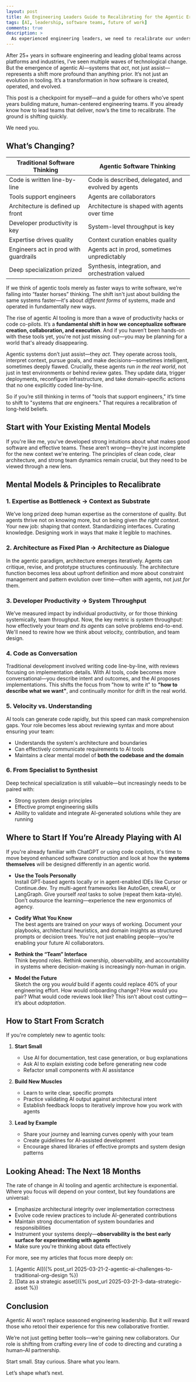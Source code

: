 ```yaml
---
layout: post
title: An Engineering Leaders Guide to Recalibrating for the Agentic Era
tags: [AI, leadership, software teams, future of work]
comments: true
description: >
  As experienced engineering leaders, we need to recalibrate our understanding of how software will be built in the age of AI. Here's my current perspective on where to start and what to recalibrate. Subject to change as the landscape shifts underneath us.
---
```


After 25+ years in software engineering and leading global teams across platforms and industries, I’ve seen multiple waves of technological change. But the emergence of agentic AI—systems that *act*, not just assist—represents a shift more profound than anything prior. It’s not just an evolution in tooling. It’s a transformation in how software is created, operated, and evolved.

This post is a checkpoint for myself—and a guide for others who’ve spent years building mature, human-centered engineering teams. If you already know how to lead teams that deliver, now’s the time to recalibrate. The ground is shifting quickly.

We need you.

## What’s Changing?

| Traditional Software Thinking           | Agentic Software Thinking                                |
|----------------------------------------|-----------------------------------------------------------|
| Code is written line-by-line           | Code is described, delegated, and evolved by agents       |
| Tools support engineers                | Agents are collaborators                                  |
| Architecture is defined up front       | Architecture is shaped with agents over time              |
| Developer productivity is key          | System-level throughput is key                            |
| Expertise drives quality               | Context curation enables quality                          |
| Engineers act in prod with guardrails  | Agents act in prod, sometimes unpredictably               |
| Deep specialization prized             | Synthesis, integration, and orchestration valued          |

If we think of agentic tools merely as faster ways to write software, we’re falling into “faster horses” thinking. The shift isn't just about building the same systems faster—it's about *different forms* of systems, made and operated in fundamentally new ways.

The rise of agentic AI tooling is more than a wave of productivity hacks or code co-pilots. It’s a **fundamental shift in how we conceptualize software creation, collaboration, and execution**. And if you haven’t been hands-on with these tools yet, you're not just missing out—you may be planning for a world that's already disappearing.

Agentic systems don’t just assist—they *act*. They operate across tools, interpret context, pursue goals, and make decisions—sometimes intelligent, sometimes deeply flawed. Crucially, these agents run *in the real world*, not just in test environments or behind review gates. They update data, trigger deployments, reconfigure infrastructure, and take domain-specific actions that no one explicitly coded line-by-line.

So if you’re still thinking in terms of "tools that support engineers," it’s time to shift to "systems that *are* engineers." That requires a recalibration of long-held beliefs.

## Start with Your Existing Mental Models

If you're like me, you've developed strong intuitions about what makes good software and effective teams. These aren’t wrong—they’re just incomplete for the new context we're entering. The principles of clean code, clear architecture, and strong team dynamics remain crucial, but they need to be viewed through a new lens.

## Mental Models & Principles to Recalibrate

### 1. Expertise as Bottleneck → Context as Substrate

We’ve long prized deep human expertise as the cornerstone of quality. But agents thrive not on knowing more, but on being given *the right context*. Your new job: shaping that context. Standardizing interfaces. Curating knowledge. Designing work in ways that make it legible to machines.

### 2. Architecture as Fixed Plan → Architecture as Dialogue

In the agentic paradigm, architecture emerges iteratively. Agents can critique, revise, and prototype structures continuously. The architecture function becomes less about upfront definition and more about constraint management and pattern evolution over time—often *with* agents, not just *for* them.

### 3. Developer Productivity → System Throughput

We’ve measured impact by individual productivity, or for those thinking systemically, team throughput. Now, the key metric is *system* throughput: how effectively your team *and its agents* can solve problems end-to-end. We'll need to rewire how we think about velocity, contribution, and team design.

### 4. Code as Conversation

Traditional development involved writing code line-by-line, with reviews focusing on implementation details. With AI tools, code becomes more conversational—you describe intent and outcomes, and the AI proposes implementations. This shifts the focus from "how to write it" to **"how to describe what we want"**, and continually monitor for drift in the real world.

### 5. Velocity vs. Understanding

AI tools can generate code rapidly, but this speed can mask comprehension gaps. Your role becomes less about reviewing syntax and more about ensuring your team:
- Understands the system's architecture and boundaries
- Can effectively communicate requirements to AI tools
- Maintains a clear mental model of **both the codebase and the domain**

### 6. From Specialist to Synthesist

Deep technical specialization is still valuable—but increasingly needs to be paired with:
- Strong system design principles
- Effective prompt engineering skills
- Ability to validate and integrate AI-generated solutions while they are running

## Where to Start If You’re Already Playing with AI

If you're already familiar with ChatGPT or using code copilots, it's time to move beyond enhanced software construction and look at how the **systems themselves** will be designed differently in an agentic world.

- **Use the Tools Personally**  
  Install GPT-based agents locally or in agent-enabled IDEs like Cursor or Continue.dev. Try multi-agent frameworks like AutoGen, crewAI, or LangGraph. Give yourself *real* tasks to solve (repeat them kata-style). Don’t outsource the learning—experience the new ergonomics of agency.

- **Codify What You Know**  
  The best agents are trained on *your* ways of working. Document your playbooks, architectural heuristics, and domain insights as structured prompts or decision trees. You're not just enabling people—you’re enabling your future AI collaborators.

- **Rethink the “Team” Interface**  
  Think beyond roles. Rethink ownership, observability, and accountability in systems where decision-making is increasingly non-human in origin.

- **Model the Future**  
  Sketch the org you *would* build if agents could replace 40% of your engineering effort. How would onboarding change? How would you pair? What would code reviews look like? This isn’t about cost cutting—it’s about *adaptation*.

## How to Start From Scratch

If you're completely new to agentic tools:

1. **Start Small**
   - Use AI for documentation, test case generation, or bug explanations
   - Ask AI to explain existing code before generating new code
   - Refactor small components with AI assistance

2. **Build New Muscles**
   - Learn to write clear, specific prompts
   - Practice validating AI output against architectural intent
   - Establish feedback loops to iteratively improve how you work with agents

3. **Lead by Example**
   - Share your journey and learning curves openly with your team
   - Create guidelines for AI-assisted development
   - Encourage shared libraries of effective prompts and system design patterns

## Looking Ahead: The Next 18 Months

The rate of change in AI tooling and agentic architecture is exponential. Where you focus will depend on your context, but key foundations are universal:

- Emphasize architectural integrity over implementation correctness
- Evolve code review practices to include AI-generated contributions
- Maintain strong documentation of system boundaries and responsibilities
- Instrument your systems deeply—**observability is the best early surface for experimenting with agents**
- Make sure you're thinking about data effectively

For more, see my articles that focus more deeply on:

1. [Agentic AI]({% post_url 2025-03-21-2-agentic-ai-challenges-to-traditional-org-design %})
2. [Data as a strategic asset]({% post_url 2025-03-21-3-data-strategic-asset %})

## Conclusion

Agentic AI won’t replace seasoned engineering leadership. But it *will* reward those who retool their experience for this new collaborative frontier.

We’re not just getting better tools—we’re gaining new collaborators. Our role is shifting from crafting every line of code to directing and curating a human–AI partnership.

Start small. Stay curious. Share what you learn.

Let’s shape what’s next.
